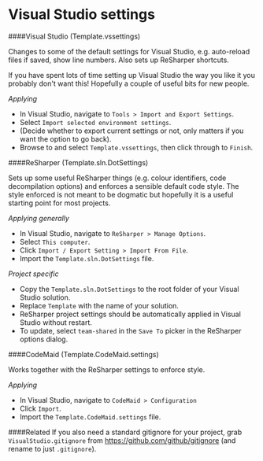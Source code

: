 Visual Studio settings
======================

####Visual Studio (Template.vssettings)

Changes to some of the default settings for Visual Studio, e.g. auto-reload files if saved, show line numbers. Also sets up ReSharper shortcuts.

If you have spent lots of time setting up Visual Studio the way you like it you probably don't want this! Hopefully a couple of useful bits for new people.

*Applying*
* In Visual Studio, navigate to `Tools > Import and Export Settings`.
* Select `Import selected environment settings`.
* (Decide whether to export current settings or not, only matters if you want the option to go back).
* Browse to and select `Template.vssettings`, then click through to `Finish`.

####ReSharper (Template.sln.DotSettings)

Sets up some useful ReSharper things (e.g. colour identifiers, code decompilation options) and enforces a sensible default code style. The style enforced is not meant to be dogmatic but hopefully it is a useful starting point for most projects.

*Applying generally*
* In Visual Studio, navigate to `ReSharper > Manage Options`.
* Select `This computer`.
* Click `Import / Export Setting > Import From File`.
* Import the `Template.sln.DotSettings` file.

*Project specific*

* Copy the `Template.sln.DotSettings` to the root folder of your Visual Studio solution.
* Replace `Template` with the name of your solution.
* ReSharper project settings should be automatically applied in Visual Studio without restart.
* To update, select `team-shared` in the `Save To` picker in the ReSharper options dialog.

####CodeMaid (Template.CodeMaid.settings)

Works together with the ReSharper settings to enforce style.

*Applying*
* In Visual Studio, navigate to `CodeMaid > Configuration`
* Click `Import`.
* Import the `Template.CodeMaid.settings` file.

####Related
If you also need a standard gitignore for your project, grab `VisualStudio.gitignore` from https://github.com/github/gitignore (and rename to just `.gitignore`).

